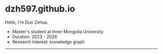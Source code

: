 # dzh597.github.io
Hello, I'm Duo Zehua.

- Master's student at Inner Mongolia University  
- Duration: 2023 - 2026  
- Research Interest: knowledge graph 


---
